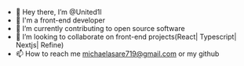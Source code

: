 - 👋 Hey there, I’m @United1l
- 👀 I'm a front-end developer 
- 🌱 I’m currently contributing to open source software
- 💞️ I’m looking to collaborate on front-end projects(React| Typescript| Nextjs| Refine)
- 📫 How to reach me michaelasare719@gmail.com or my github

<!---
United1l/United1l is a ✨ special ✨ repository because its `README.md` (this file) appears on your GitHub profile.
You can click the Preview link to take a look at your changes.
--->
